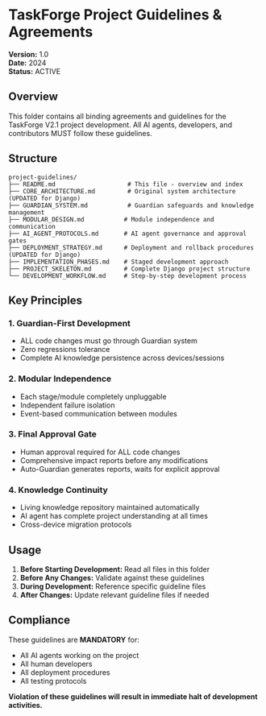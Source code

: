 # TaskForge Project Guidelines & Agreements

**Version:** 1.0  
**Date:** 2024  
**Status:** ACTIVE

## Overview

This folder contains all binding agreements and guidelines for the TaskForge V2.1 project development. All AI agents, developers, and contributors MUST follow these guidelines.

## Structure

```
project-guidelines/
├── README.md                    # This file - overview and index
├── CORE_ARCHITECTURE.md         # Original system architecture (UPDATED for Django)
├── GUARDIAN_SYSTEM.md           # Guardian safeguards and knowledge management
├── MODULAR_DESIGN.md           # Module independence and communication
├── AI_AGENT_PROTOCOLS.md       # AI agent governance and approval gates
├── DEPLOYMENT_STRATEGY.md      # Deployment and rollback procedures (UPDATED for Django)
├── IMPLEMENTATION_PHASES.md    # Staged development approach
├── PROJECT_SKELETON.md         # Complete Django project structure
└── DEVELOPMENT_WORKFLOW.md     # Step-by-step development process
```

## Key Principles

### 1. **Guardian-First Development**
- ALL code changes must go through Guardian system
- Zero regressions tolerance
- Complete AI knowledge persistence across devices/sessions

### 2. **Modular Independence**
- Each stage/module completely unpluggable
- Independent failure isolation
- Event-based communication between modules

### 3. **Final Approval Gate**
- Human approval required for ALL code changes
- Comprehensive impact reports before any modifications
- Auto-Guardian generates reports, waits for explicit approval

### 4. **Knowledge Continuity**
- Living knowledge repository maintained automatically
- AI agent has complete project understanding at all times
- Cross-device migration protocols

## Usage

1. **Before Starting Development:** Read all files in this folder
2. **Before Any Changes:** Validate against these guidelines
3. **During Development:** Reference specific guideline files
4. **After Changes:** Update relevant guideline files if needed

## Compliance

These guidelines are **MANDATORY** for:
- All AI agents working on the project
- All human developers
- All deployment procedures
- All testing protocols

**Violation of these guidelines will result in immediate halt of development activities.** 